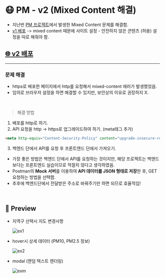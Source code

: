# 😷 PM - v2 (Mixed Content 해결)
- 지난번 [PM 프로젝트](https://github.com/thisisyjin/PM)에서 발생한 Mixed Content 문제를 해결함.
- [v1 배포](https://thisisyjin.github.io/PM/)
-> mixed content 때문에 사이트 설정 - 안전하지 않은 콘텐츠 (허용) 설정을 따로 해줘야 함.


## [🌐 v2 배포](https://thisisyjin.github.io/PMv2/)

---

### 문제 해결

- https로 배포한 페이지에서 http를 요청해서 mixed-content 에러가 발생했었음.
- 임의로 브라우저 설정을 하면 해결할 수 있지만, 보안상의 이유로 권장하지 X.

<br>

> 해결 방법

1. 배포를 http로 하기.
2. API 요청을 http -> https로 업그레이드하여 하기. (meta태그 추가)
``` html
<meta http-equiv="Content-Security-Policy" content="upgrade-insecure-requests">
```
3. 백엔드 단에서 API를 요청 후 프론트엔드 단에서 가져오기.

- 가장 좋은 방법은 백엔드 단에서 API를 요청하는 것이지만, 해당 프로젝트는 백엔드보다는 프론트엔드 실습이므로 적절치 않다고 생각하였음.
- Postman의 **Mock 서버**를 이용하여 **API 데이터를 JSON 형태로 저장**한 후, GET 요청하는 방법을 선택함.
- 추후에 백엔드단에서 전달받은 주소로 바꿔주기만 하면 되므로 효율적임!


<br />

## 🦋 Preview

- 지역구 선택시 지도 변경사항


  ![ex1](https://user-images.githubusercontent.com/89119982/170923610-191ae0c7-f9ba-4f02-8a00-bb36cb9f55cc.gif)

- hover시 상세 데이터 (PM10, PM2.5 정보)


  ![ex2](https://user-images.githubusercontent.com/89119982/170923681-4c98a698-ce8a-403e-8a5e-2b8b1e94dace.gif)

- modal (랜덤 텍스트 렌더링)


  ![exm](https://user-images.githubusercontent.com/89119982/170923252-b21587da-e45e-4845-976e-784f1eb3e288.gif)
